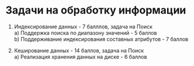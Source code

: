# Задачи на обработку информации
1) Индексирование данных - 7 балллов, задача на Поиск\
   a) Поддержка поиска по диапазону значений - 5 баллов\
   b) Поддерживание индексирования составных атрибутов - 7 баллов

2) Кеширование данных - 14 баллов, задача на Поиск\
   a) Реализация хранения данных на диске - 6 баллов